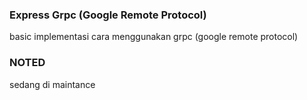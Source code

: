 ### Express Grpc (Google Remote Protocol)

basic implementasi cara menggunakan grpc (google remote protocol)

### NOTED

sedang di maintance
